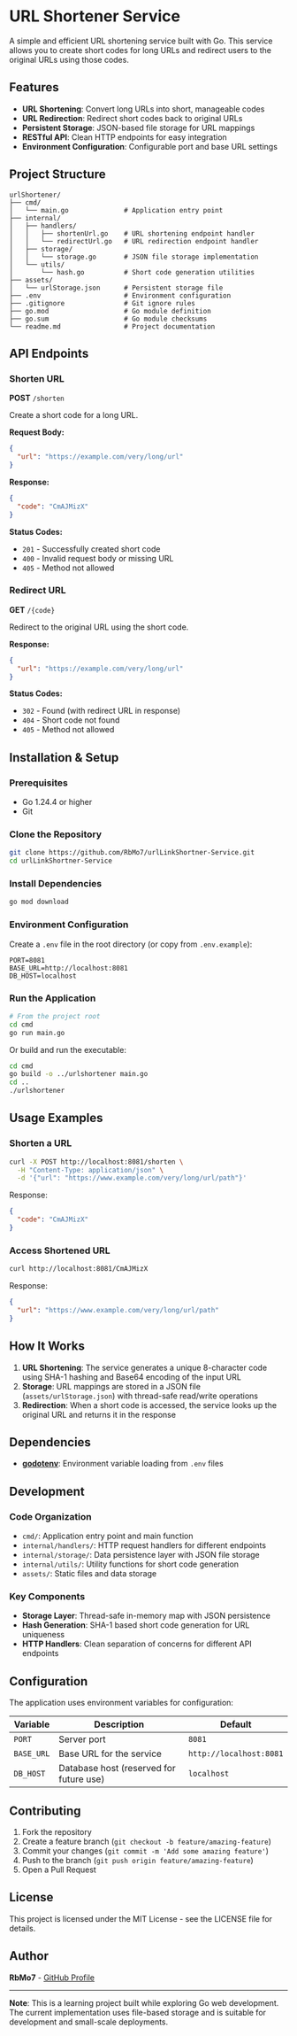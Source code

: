 # URL Shortener Service

A simple and efficient URL shortening service built with Go. This service allows you to create short codes for long URLs and redirect users to the original URLs using those codes.

## Features

- **URL Shortening**: Convert long URLs into short, manageable codes
- **URL Redirection**: Redirect short codes back to original URLs
- **Persistent Storage**: JSON-based file storage for URL mappings
- **RESTful API**: Clean HTTP endpoints for easy integration
- **Environment Configuration**: Configurable port and base URL settings

## Project Structure

```
urlShortener/
├── cmd/
│   └── main.go              # Application entry point
├── internal/
│   ├── handlers/
│   │   ├── shortenUrl.go    # URL shortening endpoint handler
│   │   └── redirectUrl.go   # URL redirection endpoint handler
│   ├── storage/
│   │   └── storage.go       # JSON file storage implementation
│   └── utils/
│       └── hash.go          # Short code generation utilities
├── assets/
│   └── urlStorage.json      # Persistent storage file
├── .env                     # Environment configuration
├── .gitignore               # Git ignore rules
├── go.mod                   # Go module definition
├── go.sum                   # Go module checksums
└── readme.md                # Project documentation
```

## API Endpoints

### Shorten URL
**POST** `/shorten`

Create a short code for a long URL.

**Request Body:**
```json
{
  "url": "https://example.com/very/long/url"
}
```

**Response:**
```json
{
  "code": "CmAJMizX"
}
```

**Status Codes:**
- `201` - Successfully created short code
- `400` - Invalid request body or missing URL
- `405` - Method not allowed

### Redirect URL
**GET** `/{code}`

Redirect to the original URL using the short code.

**Response:**
```json
{
  "url": "https://example.com/very/long/url"
}
```

**Status Codes:**
- `302` - Found (with redirect URL in response)
- `404` - Short code not found
- `405` - Method not allowed

## Installation & Setup

### Prerequisites
- Go 1.24.4 or higher
- Git

### Clone the Repository
```bash
git clone https://github.com/RbMo7/urlLinkShortner-Service.git
cd urlLinkShortner-Service
```

### Install Dependencies
```bash
go mod download
```

### Environment Configuration
Create a `.env` file in the root directory (or copy from `.env.example`):

```env
PORT=8081
BASE_URL=http://localhost:8081
DB_HOST=localhost
```

### Run the Application
```bash
# From the project root
cd cmd
go run main.go
```

Or build and run the executable:
```bash
cd cmd
go build -o ../urlshortener main.go
cd ..
./urlshortener
```

## Usage Examples

### Shorten a URL
```bash
curl -X POST http://localhost:8081/shorten \
  -H "Content-Type: application/json" \
  -d '{"url": "https://www.example.com/very/long/url/path"}'
```

Response:
```json
{
  "code": "CmAJMizX"
}
```

### Access Shortened URL
```bash
curl http://localhost:8081/CmAJMizX
```

Response:
```json
{
  "url": "https://www.example.com/very/long/url/path"
}
```

## How It Works

1. **URL Shortening**: The service generates a unique 8-character code using SHA-1 hashing and Base64 encoding of the input URL
2. **Storage**: URL mappings are stored in a JSON file (`assets/urlStorage.json`) with thread-safe read/write operations
3. **Redirection**: When a short code is accessed, the service looks up the original URL and returns it in the response

## Dependencies

- **[godotenv](https://github.com/joho/godotenv)**: Environment variable loading from `.env` files

## Development

### Code Organization
- `cmd/`: Application entry point and main function
- `internal/handlers/`: HTTP request handlers for different endpoints
- `internal/storage/`: Data persistence layer with JSON file storage
- `internal/utils/`: Utility functions for short code generation
- `assets/`: Static files and data storage

### Key Components
- **Storage Layer**: Thread-safe in-memory map with JSON persistence
- **Hash Generation**: SHA-1 based short code generation for URL uniqueness
- **HTTP Handlers**: Clean separation of concerns for different API endpoints

## Configuration

The application uses environment variables for configuration:

| Variable | Description | Default |
|----------|-------------|---------|
| `PORT` | Server port | `8081` |
| `BASE_URL` | Base URL for the service | `http://localhost:8081` |
| `DB_HOST` | Database host (reserved for future use) | `localhost` |

## Contributing

1. Fork the repository
2. Create a feature branch (`git checkout -b feature/amazing-feature`)
3. Commit your changes (`git commit -m 'Add some amazing feature'`)
4. Push to the branch (`git push origin feature/amazing-feature`)
5. Open a Pull Request

## License

This project is licensed under the MIT License - see the LICENSE file for details.

## Author

**RbMo7** - [GitHub Profile](https://github.com/RbMo7)

---

**Note**: This is a learning project built while exploring Go web development. The current implementation uses file-based storage and is suitable for development and small-scale deployments.